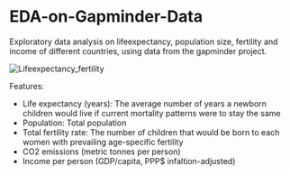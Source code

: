 # EDA-on-Gapminder-Data
Exploratory data analysis on lifeexpectancy, population size, fertility and income of different countries, using data from the gapminder project. 

![](/Project_1/rs_lifeexp_fertility.gif "Lifeexpectancy_fertility")

Features:
- Life expectancy (years): The average number of years a newborn children would live if current mortality patterns were to stay the same
- Population: Total population
- Total fertility rate: The number of children that would be born to each women with prevailing age-specific fertility
- CO2 emissions (metric tonnes per person)
- Income per person (GDP/capita, PPP$ infaltion-adjusted)
